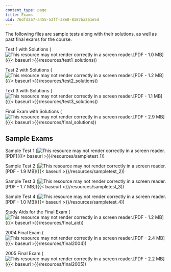 ```yaml
---
content_type: page
title: Exams
uid: 76dfd267-a455-52ff-38e0-8187ba261e5d
---
```


The following files are sample tests along with their solutions, as well as past final exams for the course.

Test 1 with Solutions (![This resource may not render correctly in a screen reader.](/images/inacessible.gif)[PDF - 1.0 MB]({{< baseurl >}}/resources/test1_solutions))

Test 2 with Solutions (![This resource may not render correctly in a screen reader.](/images/inacessible.gif)[PDF - 1.2 MB]({{< baseurl >}}/resources/test2_solutions))

Text 3 with Solutions (![This resource may not render correctly in a screen reader.](/images/inacessible.gif)[PDF - 1.1 MB]({{< baseurl >}}/resources/test3_solutions))

Final Exam with Solutions (![This resource may not render correctly in a screen reader.](/images/inacessible.gif)[PDF - 2.9 MB]({{< baseurl >}}/resources/final_solutions))

Sample Exams
------------

Sample Test 1 (![This resource may not render correctly in a screen reader.](/images/inacessible.gif)[PDF]({{< baseurl >}}/resources/sampletest_1))

Sample Test 2 (![This resource may not render correctly in a screen reader.](/images/inacessible.gif)[PDF - 1.9 MB]({{< baseurl >}}/resources/sampletest_2))

Sample Test 3 (![This resource may not render correctly in a screen reader.](/images/inacessible.gif)[PDF - 1.7 MB]({{< baseurl >}}/resources/sampletest_3))

Sample Test 4 (![This resource may not render correctly in a screen reader.](/images/inacessible.gif)[PDF - 1.0 MB]({{< baseurl >}}/resources/sampletest_4))

Study Aids for the Final Exam (![This resource may not render correctly in a screen reader.](/images/inacessible.gif)[PDF - 1.2 MB]({{< baseurl >}}/resources/final_aid))

2004 Final Exam (![This resource may not render correctly in a screen reader.](/images/inacessible.gif)[PDF - 2.4 MB]({{< baseurl >}}/resources/final2004))

2005 Final Exam (![This resource may not render correctly in a screen reader.](/images/inacessible.gif)[PDF - 2.2 MB]({{< baseurl >}}/resources/final2005))